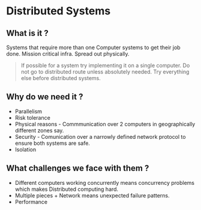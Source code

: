 # Distributed Systems

## What is it ?

Systems that require more than one Computer systems to get their job done. Mission critical infra. Spread out physically.
> If possible for a system try implementing it on a single computer. Do not go to distributed route unless absolutely needed. Try everything else before distributed systems.

## Why do we need it ?

* Parallelism
* Risk tolerance
* Physical reasons - Commmunication over 2 computers in geographically different zones say.
* Security - Comunication over a narrowly defined network protocol to ensure both systems are safe.
* Isolation

## What challenges we face with them ?

* Different computers working concurrently means concurrency problems which makes Distributed computing hard.
* Multiple pieces + Network means unexpected failure patterns.
* Performance 
